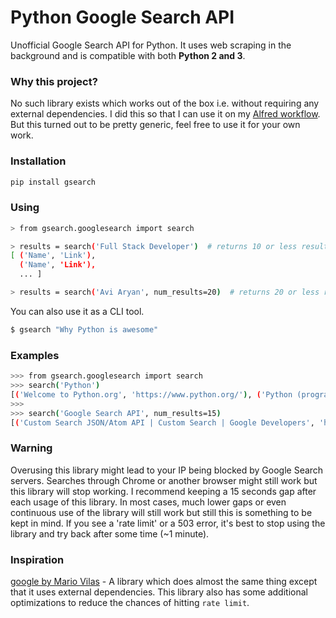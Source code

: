 # Python Google Search API

Unofficial Google Search API for Python. It uses web scraping in the background and is compatible with both **Python 2 and 3**.


### Why this project?

No such library exists which works out of the box i.e. without requiring any external dependencies.
I did this so that I can use it on my [Alfred workflow](https://github.com/aviaryan/alfred-google-search).
But this turned out to be pretty generic, feel free to use it for your own work.


### Installation

```sh
pip install gsearch
```


### Using

```sh
> from gsearch.googlesearch import search

> results = search('Full Stack Developer')  # returns 10 or less results
[ ('Name', 'Link'),
  ('Name', 'Link'),
  ... ]

> results = search('Avi Aryan', num_results=20)  # returns 20 or less results
```

You can also use it as a CLI tool.

```sh
$ gsearch "Why Python is awesome"
```


### Examples

```sh
>>> from gsearch.googlesearch import search
>>> search('Python')
[('Welcome to Python.org', 'https://www.python.org/'), ('Python (programming language) - Wikipedia', 'https://en.wikipedia.org/wiki/Python_(programming_language)'), ('Python tutorial - TutorialsPoint', 'https://www.tutorialspoint.com/python/'), ('Learn Python (Programming Tutorial for Beginners) - Programiz', 'https://www.programiz.com/python-programming'), ('Learn Python | Codecademy', 'https://www.codecademy.com/learn/learn-python'), ('Learn Python | Codecademy', 'https://www.codecademy.com/en/courses/learn-python/lessons/python-syntax/exercises/welcome'), ('Introduction · A Byte of Python', 'https://python.swaroopch.com/'), ('Solve Introduction Questions | Python | HackerRank', 'https://www.hackerrank.com/domains/python')]
>>>
>>> search('Google Search API', num_results=15)
[('Custom Search JSON/Atom API | Custom Search | Google Developers', 'https://developers.google.com/custom-search/json-api/v1/overview'), ('Custom Search | Google Developers', 'https://developers.google.com/custom-search/'), ('Using REST to Invoke the API | Custom Search | Google Developers', 'https://developers.google.com/custom-search/json-api/v1/using_rest'), ('Custom Search Engine - Google', 'https://www.google.com/cse/'), ('What are the alternatives now that the Google web search API has ...', 'https://stackoverflow.com/questions/4082966/what-are-the-alternatives-now-that-the-google-web-search-api-has-been-deprecated'), ('Is there an API for Google search results? - Quora', 'https://www.quora.com/Is-there-an-API-for-Google-search-results'), ('Fetch Google Search Results with the Site Search API - CtrlQ.org', 'https://ctrlq.org/code/20076-google-search-api'), ('Google Custom Search API | ProgrammableWeb', 'https://www.programmableweb.com/api/google-custom-search'), ('Google Search API Alternative | Webhose.io', 'https://webhose.io/google-search-api-alternative'), ('FAROO - Free Search API', 'http://www.faroo.com/hp/api/api.html'), ("Google's Ajax Search API | Search Engine Watch", 'https://searchenginewatch.com/sew/news/2056817/googles-ajax-search-api'), ('Search | GitHub Developer Guide', 'https://developer.github.com/v3/search/'), ('Using the Google SOAP Search API - SEO Chat', 'http://www.seochat.com/c/a/google-optimization-help/using-the-google-soap-search-api/')]
```


### Warning

Overusing this library might lead to your IP being blocked by Google Search servers.
Searches through Chrome or another browser might still work but this library will stop working.
I recommend keeping a 15 seconds gap after each usage of this library.
In most cases, much lower gaps or even continuous use of the library will still work but still this is something to be kept in mind.
If you see a 'rate limit' or a 503 error, it's best to stop using the library and try back after some time (~1 minute).


### Inspiration

[google by Mario Vilas](https://breakingcode.wordpress.com/2010/06/29/google-search-python/) -
A library which does almost the same thing except that it uses external dependencies.
This library also has some additional optimizations to reduce the chances of hitting `rate limit`.
